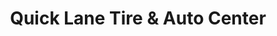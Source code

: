---
title: "Quick Lane Tire & Auto Center"
url: /olympia/quick-lane-tire-and-auto-center/
shop: car repair
---